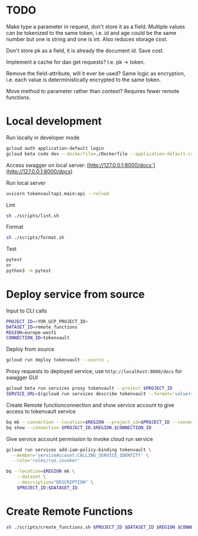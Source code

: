 # TODO #
Make type a parameter in request, don't store it as a field. Multiple values can be tokenized to the same token, i.e. id and age could be the same number but one is string and one is int. Also reduces storage cost.

Don't store pk as a field, it is already the document id. Save cost.

Implement a cache for dao get requests? I.e. pk -> token.

Remove the field-attribute, will it ever be used? Same logic as encryption, i.e. each value is deterministically encrypted to the same token.

Move method to parameter rather than context? Requires fewer remote functions.

# Local development #

Run locally in developer mode
```sh
gcloud auth application-default login    
gcloud beta code dev --dockerfile=./Dockerfile --application-default-credential
```

Access swagger on local server: [http://127.0.0.1:8000/docs`](http://127.0.0.1:8000/docs)

Run local server
```sh
uvicorn tokenvaultapi.main:api --reload
```

Lint
```sh
sh ./scripts/lint.sh
```

Format
```sh
sh ./scripts/format.sh
```

Test
```sh
pytest
or
python3 -m pytest
```

# Deploy service from source #

Input to CLI calls
```sh
PROJECT_ID=<YOR_GCP_PROJECT_ID>
DATASET_ID=remote_functions
REGION=europe-west1
CONNECTION_ID=tokenvault
```

Deploy from source
```sh
gcloud run deploy tokenvault --source .
```

Proxy requests to deployed service, use `http://localhost:8080/docs` for swagger GUI
```sh
gcloud beta run services proxy tokenvault --project $PROJECT_ID
SERVICE_URL=$(gcloud run services describe tokenvault --format='value(status.url)' --region=europe-west1)
```

Create Remote functionconnection and show service account to give access to tokenvault service
```sh
bq mk --connection --location=$REGION --project_id=$PROJECT_ID --connection_type=CLOUD_RESOURCE $CONNECTION_ID
bq show --connection $PROJECT_ID.$REGION.$CONNECTION_ID
```

Give service account permission to invoke cloud run service
```sh
gcloud run services add-iam-policy-binding tokenvault \
  --member='serviceAccount:CALLING_SERVICE_IDENTITY' \
  --role='roles/run.invoker'
```

```sh
bq --location=$REGION mk \
    --dataset \
    --description="DESCRIPTION" \
    $PROJECT_ID:$DATASET_ID
```

# Create Remote Functions #

```sh
sh ./scripts/create_functions.sh $PROJECT_ID $DATASET_ID $REGION $CONNECTION_ID $SERVICE_URL
```